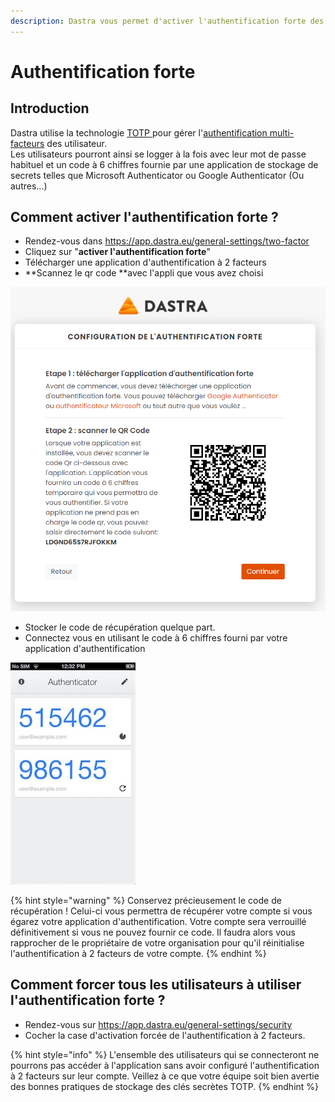 ```yaml
---
description: Dastra vous permet d'activer l'authentification forte des utilisateurs
---
```


# Authentification forte

## Introduction

Dastra utilise la technologie [TOTP ](https://en.wikipedia.org/wiki/Time-based\_One-time\_Password\_algorithm)pour gérer l'[authentification multi-facteurs](https://fr.wikipedia.org/wiki/Double\_authentification) des utilisateur.\
Les utilisateurs pourront ainsi se logger à la fois avec leur mot de passe habituel et un code à 6 chiffres fournie par une application de stockage de secrets telles que Microsoft Authenticator ou Google Authenticator (Ou autres...)

## Comment activer l'authentification forte ?

* Rendez-vous dans https://app.dastra.eu/general-settings/two-factor
* Cliquez sur "**activer l'authentification forte**"
* Télécharger une application d'authentification à 2 facteurs
* **Scannez le qr code **avec l'appli que vous avez choisi

![](<../.gitbook/assets/image (103).png>)

* Stocker le code de récupération quelque part.&#x20;
* Connectez vous en utilisant le code à 6 chiffres fourni par votre application d'authentification

![Exemple d'application d'authentification](<../.gitbook/assets/image (104).png>)

{% hint style="warning" %}
Conservez précieusement le code de récupération ! Celui-ci vous permettra de récupérer votre compte si vous égarez votre application d'authentification. Votre compte sera verrouillé définitivement si vous ne pouvez fournir ce code. Il faudra alors vous rapprocher de le propriétaire de votre organisation pour qu'il réinitialise l'authentification à 2 facteurs de votre compte.
{% endhint %}

## Comment forcer tous les utilisateurs à utiliser l'authentification forte ?

* Rendez-vous sur https://app.dastra.eu/general-settings/security
* Cocher la case d'activation forcée de l'authentification à 2 facteurs.

{% hint style="info" %}
L'ensemble des utilisateurs qui se connecteront ne pourrons pas accéder à l'application sans avoir configuré l'authentification à 2 facteurs sur leur compte. Veillez à ce que votre équipe soit bien avertie des bonnes pratiques de stockage des clés secrètes TOTP.
{% endhint %}



